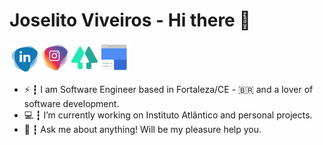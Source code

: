 # Joselito Viveiros - Hi there 👋
[<img src="media/medial_social_linkedin.png" alt="LinkeIn" width="48" height="48" style="max-width:100%;">](https://www.google.com/url?q=https%3A%2F%2Fwww.linkedin.com%2Fin%2Fjoselitoviveiros%2F&sa=D&sntz=1&usg=AFQjCNF1cpIEVKk8bcvPQLzQTFsYhpvSFg)[<img src="media/medial_social_insta.png" alt="Instagram" width="48" height="48" style="max-width:100%;">](https://www.google.com/url?q=https%3A%2F%2Finstagram.com%2Fjoselitofilhoo%2F&sa=D&sntz=1&usg=AFQjCNF2uy578VkQbFHwKVlwazipx6TM4Q)[<img src="media/medial_social_linktree.png" alt="Instagram" width="48" height="48" style="max-width:100%;">](https://linktr.ee/joselitofilho)[<img src="media/medial_social_googlesites.png" alt="eu" width="48" height="48" style="max-width:100%;">](https://sites.google.com/view/joselitofilho)

- ⚡ ┇ I am Software Engineer based in Fortaleza/CE - :brazil: and a lover of software development.
- 💻 ┇ I’m currently working on Instituto Atlântico and personal projects.
- 💬 ┇ Ask me about anything! Will be my pleasure help you.
<!--- 📚 ┇ Some books I'm reading
  - [Rework](https://www.amazon.com.br/Rework-Jason-Fried/dp/0307463745) - Jason Fried and David Heinemeier Hansson
  - [Nem Anjos Nem Demônios: A Humana Escolha Entre Virtudes e Vícios](https://www.goodreads.com/book/show/45168535-nem-anjos-nem-dem-nios?ac=1&from_search=true&qid=U5ycLqaCSp&rank=1) - Mario Sergio Cortella and Monja Coen -->

<!-- [![Joselito's GitHub stats](https://github-readme-stats.vercel.app/api?username=joselitofilho&show_icons=true&theme=dracula)](https://github.com/joselitofilho) -->
<!--
[![Top Langs](https://github-readme-stats.vercel.app/api/top-langs/?username=joselitofilho&layout=compact&langs_count=10&show_icons=true&theme=dracula)](https://github.com/joselitofilho)
-->

<!--
**joselitofilho/joselitofilho** is a ✨ _special_ ✨ repository because its `README.md` (this file) appears on your GitHub profile.

Here are some ideas to get you started:

- 🔭 I’m currently working on ...
- 🌱 I’m currently learning ...
- 👯 I’m looking to collaborate on ...
- 🤔 I’m looking for help with ...
- 💬 Ask me about ...
- 📫 How to reach me: ...
- 😄 Pronouns: ...
- ⚡ Fun fact: ...
-->
